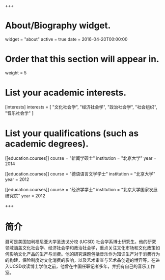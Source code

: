 +++
# About/Biography widget.
widget = "about"
active = true
date = 2016-04-20T00:00:00

# Order that this section will appear in.
weight = 5

# List your academic interests.
[interests]
  interests = [
    "文化社会学",
    "经济社会学",
    "政治社会学",
    "社会组织",
    "音乐社会学"
  ]

# List your qualifications (such as academic degrees).
[[education.courses]]
  course = "新闻学硕士"
  institution = "北京大学"
  year = 2014

[[education.courses]]
  course = "德语语言文学学士"
  institution = "北京大学"
  year = 2012

[[education.courses]]
  course = "经济学学士"
  institution = "北京大学国家发展研究院"
  year = 2012
 
+++

# 简介

聂可是美国加利福尼亚大学圣迭戈分校 (UCSD) 社会学系博士研究生。他的研究领域涵盖文化社会学、经济社会学和政治社会学，重点关注文化市场和文化政策如何影响文化产品的生产与消费。他的研究课题包括音乐作为知识生产对于消费行为的构建，保险制度对文化消费的影响，以及艺术审查与艺术品创造的博弈等。在进入UCSD攻读博士学位之前，他曾在中国任职记者多年，并拥有自己的音乐工作室。
